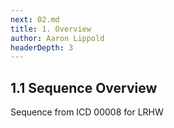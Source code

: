 ```yaml
---
next: 02.md
title: 1. Overview
author: Aaron Lippold
headerDepth: 3
---
```


## 1.1 Sequence Overview
Sequence from ICD 00008 for LRHW